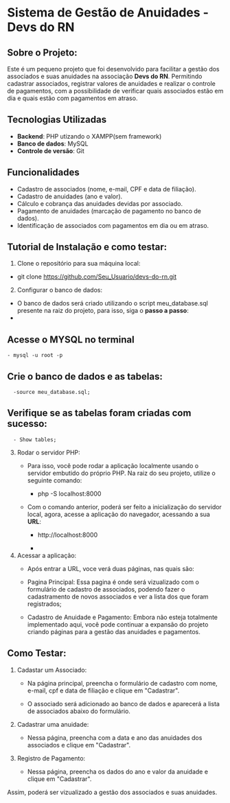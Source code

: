 # Sistema de Gestão de Anuidades - Devs do RN

## Sobre o Projeto:
 Este é um pequeno projeto que foi desenvolvido para facilitar a gestão dos associados e suas anuidades na associação **Devs do RN**. Permitindo cadastrar associados, registrar valores de anuidades e realizar o controle de pagamentos, com a possibilidade de verificar quais associados estão em dia e quais estão com pagamentos em atraso.
## Tecnologias Utilizadas
- **Backend**: PHP utizando o XAMPP(sem framework)
- **Banco de dados**: MySQL
- **Controle de versão**: Git
## Funcionalidades

- Cadastro de associados (nome, e-mail, CPF e data de filiação).
- Cadastro de anuidades (ano e valor).
- Cálculo e cobrança das anuidades devidas por associado.
- Pagamento de anuidades (marcação de pagamento no banco de dados).
- Identificação de associados com pagamentos em dia ou em atraso.
 
## Tutorial de Instalação e como testar:
1. Clone o repositório para sua máquina local: 
- git clone https://github.com/Seu_Usuario/devs-do-rn.git

2. Configurar o banco de dados:
  - O banco de dados será criado utilizando o script meu_database.sql presente na raiz do projeto, para isso, siga o **passo a passo**:
  - 
## Acesse o MYSQL no terminal
    - mysql -u root -p

## Crie o banco de dados e as tabelas:
      -source meu_database.sql;
 
 ## Verifique se as tabelas foram criadas com sucesso:
      - Show tables;

3. Rodar o servidor PHP:
   - Para isso, você pode rodar a aplicação localmente usando o servidor embutido do próprio PHP. Na raiz do seu projeto, utilize o seguinte comando:
      - php -S localhost:8000

   - Com o comando anterior, poderá ser feito a inicialização do servidor local, agora, acesse a aplicação do navegador, acessando a sua **URL**:

     - http://localhost:8000
    
     - 
5. Acessar a aplicação:
      - Após entrar a URL, voce verá duas páginas, nas quais são:

      - Pagina Principal: Essa pagina é onde será vizualizado com o formulário de cadastro de associados, podendo fazer o cadastramento de novos associados e ver a lista dos que foram registrados;
  
      - Cadastro de Anuidade e Pagamento: Embora não esteja totalmente implementado aqui, você pode continuar a expansão do projeto criando páginas para a gestão das anuidades e pagamentos.
  

## Como Testar:
   1. Cadastar um Associado:
      - Na página principal, preencha o formulário de cadastro com nome, e-mail, cpf e data de filiação e clique em "Cadastrar".

      -  O associado será adicionado ao banco de dados e aparecerá a lista de associados abaixo do formulário.

   2. Cadastrar uma anuidade:
      - Nessa página, preencha com a data e ano das anuidades dos associados e clique em "Cadastrar".
     
   3. Registro de Pagamento:
      - Nessa página, preencha os dados do ano e valor da anuidade e clique em "Cadastrar".
     
   Assim, poderá ser vizualizado a gestão dos associados e suas anuidades.
